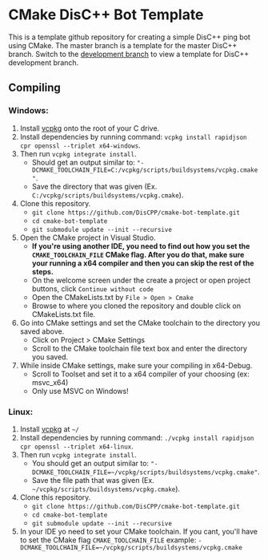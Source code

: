 # CMake DisC++ Bot Template
This is a template github repository for creating a simple DisC++ ping bot using CMake.
The master branch is a template for the master DisC++ branch. Switch to the [development branch](https://github.com/DisCPP/cmake-bot-template/tree/development) to view a template for DisC++ development branch.

## Compiling
### Windows:
1. Install [vcpkg](https://github.com/microsoft/vcpkg) onto the root of your C drive.
2. Install dependencies by running command: `vcpkg install rapidjson cpr openssl --triplet x64-windows`.
3. Then run `vcpkg integrate install`.
    * Should get an output similar to: `"-DCMAKE_TOOLCHAIN_FILE=C:/vcpkg/scripts/buildsystems/vcpkg.cmake"`.
    * Save the directory that was given (Ex. `C:/vcpkg/scripts/buildsystems/vcpkg.cmake`).
4. Clone this repository.
    * `git clone https://github.com/DisCPP/cmake-bot-template.git`
    * `cd cmake-bot-template`
    * `git submodule update --init --recursive`
5. Open the CMake project in Visual Studio.
    * **If you're using another IDE, you need to find out how you set the `CMAKE_TOOLCHAIN_FILE` CMake flag. After you do that, make sure your running a x64 compiler and then you can skip the rest of the steps.**
    * On the welcome screen under the create a project or open project buttons, click `Continue without code`
    * Open the CMakeLists.txt by `File > Open > Cmake`
    * Browse to where you cloned the repository and double click on CMakeLists.txt file.
6. Go into CMake settings and set the CMake toolchain to the directory you saved above.
    * Click on Project > CMake Settings
    * Scroll to the CMake toolchain file text box and enter the directory you saved.
7. While inside CMake settings, make sure your compiling in x64-Debug.
    * Scroll to Toolset and set it to a x64 compiler of your choosing (ex: msvc_x64)
    * Only use MSVC on Windows!

### Linux:
1. Install [vcpkg](https://github.com/microsoft/vcpkg) at `~/`
2. Install dependencies by running command: `./vcpkg install rapidjson cpr openssl --triplet x64-linux`.
3. Then run `vcpkg integrate install`.
    * You should get an output similar to: `"-DCMAKE_TOOLCHAIN_FILE=~/vcpkg/scripts/buildsystems/vcpkg.cmake"`.
    * Save the file path that was given (Ex. `~/vcpkg/scripts/buildsystems/vcpkg.cmake`).
4. Clone this repository.
    * `git clone https://github.com/DisCPP/cmake-bot-template.git`
    * `cd cmake-bot-template`
    * `git submodule update --init --recursive`
5. In your IDE yo need to set your CMake toolchain. If you cant, you'll have to set the CMake flag `CMAKE_TOOLCHAIN_FILE` example: `-DCMAKE_TOOLCHAIN_FILE=~/vcpkg/scripts/buildsystems/vcpkg.cmake`